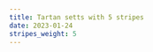 ```yaml
---
title: Tartan setts with 5 stripes
date: 2023-01-24
stripes_weight: 5
---
```

<no value>

<no value>